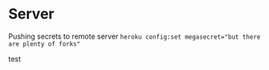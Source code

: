 # Server

Pushing secrets to remote server
`heroku config:set megasecret="but there are plenty of forks"`

test
